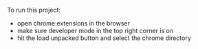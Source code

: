 To run this project:
- open chrome:extensions in the browser
- make sure developer mode in the top right corner is on
- hit the load unpacked button and select the chrome directory
